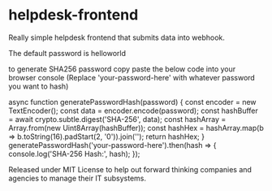 # helpdesk-frontend
Really simple helpdesk frontend that submits data into webhook.

The default password is helloworld

to generate SHA256 password copy paste the below code into your browser console (Replace 'your-password-here' with whatever password you want to hash)

async function generatePasswordHash(password) {
  const encoder = new TextEncoder();
  const data = encoder.encode(password);
  const hashBuffer = await crypto.subtle.digest('SHA-256', data);
  const hashArray = Array.from(new Uint8Array(hashBuffer));
  const hashHex = hashArray.map(b => b.toString(16).padStart(2, '0')).join('');
  return hashHex;
}
generatePasswordHash('your-password-here').then(hash => {
  console.log('SHA-256 Hash:', hash);
});

Released under MIT License to help out forward thinking companies and agencies to manage their IT subsystems. 
